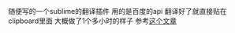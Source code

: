 随便写的一个sublime的翻译插件
用的是百度的api
翻译好了就直接贴在clipboard里面
大概做了1个多小时的样子
参考[这个文章](https://blog.csdn.net/hbh112233abc/article/details/87719336)